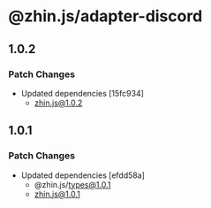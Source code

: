 # @zhin.js/adapter-discord

## 1.0.2

### Patch Changes

- Updated dependencies [15fc934]
  - zhin.js@1.0.2

## 1.0.1

### Patch Changes

- Updated dependencies [efdd58a]
  - @zhin.js/types@1.0.1
  - zhin.js@1.0.1
